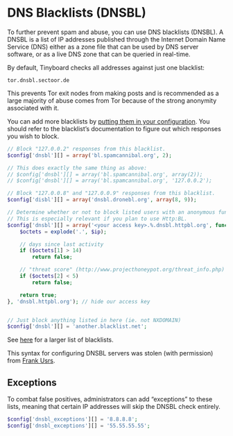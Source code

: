 DNS Blacklists (DNSBL)
======================

To further prevent spam and abuse, you can use DNS blacklists (DNSBL). A DNSBL is a list of IP addresses published through the Internet Domain Name Service (DNS) either as a zone file that can be used by DNS server software, or as a live DNS zone that can be queried in real-time.

By default, Tinyboard checks all addresses against just one blacklist:
```
tor.dnsbl.sectoor.de
```
This prevents Tor exit nodes from making posts and is recommended as a large majority of abuse comes from Tor because of the strong anonymity associated with it.

You can add more blacklists by [putting them in your configuration](../config.md). You should refer to the blacklist’s documentation to figure out which responses you wish to block.
```php
// Block "127.0.0.2" responses from this blacklist.
$config['dnsbl'][] = array('bl.spamcannibal.org', 2);

// This does exactly the same thing as above:
// $config['dnsbl'][] = array('bl.spamcannibal.org', array(2));
// $config['dnsbl'][] = array('bl.spamcannibal.org', '127.0.0.2');

// Block "127.0.0.8" and "127.0.0.9" responses from this blacklist.
$config['disbl'][] = array('dnsbl.dronebl.org', array(8, 9));

// Determine whether or not to block listed users with an anonymous function (PHP 5.3.0+)
// This is especially relevant if you plan to use Http:BL.
$config['dnsbl'][] = array('<your access key>.%.dnsbl.httpbl.org', function($ip) {
	$octets = explode('.', $ip);

	// days since last activity
	if ($octets[1] > 14)
		return false;

	// "threat score" (http://www.projecthoneypot.org/threat_info.php)
	if ($octets[2] < 5)
		return false;

	return true;
}, 'dnsbl.httpbl.org'); // hide our access key


// Just block anything listed in here (ie. not NXDOMAIN)
$config['dnsbl'][] = 'another.blacklist.net';
```
See [here](https://web.archive.org/web/20121003095945/http://www.dnsbl.info/dnsbl-list.php) for a larger list of blacklists.

This syntax for configuring DNSBL servers was stolen (with permission) from [Frank Usrs](https://web.archive.org/web/20121003095945/mailto:frankusrs@gmail.com).

Exceptions
----------
To combat false positives, administrators can add “exceptions” to these lists, meaning that certain IP addresses will skip the DNSBL check entirely.
```php
$config['dnsbl_exceptions'][] = '8.8.8.8';
$config['dnsbl_exceptions'][] = '55.55.55.55';
```
